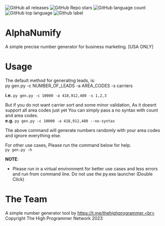 ![GitHub all releases](https://img.shields.io/github/downloads/WHITEH0ST/AlphaNumify/total)
![GitHub Repo stars](https://img.shields.io/github/stars/WHITEH0ST/AlphaNumify?style=social)
![GitHub language count](https://img.shields.io/github/languages/count/WHITEH0ST/AlphaNumify) 
![GitHub top language](https://img.shields.io/github/languages/top/WHITEH0ST/AlphaNumify?color=yellow)
![Github label](https://img.shields.io/badge/WARNING-Virtual%20Environment-yellow)

# AlphaNumify
A simple precise number generator for business marketing. [USA ONLY]



# Usage


The default method for generating leads, is:<br>
py gen.py -c NUMBER_OF_LEADS -a AREA_CODES -s carriers<br>

**i.e.** 
`py gen.py -c 10000 -a 418,912,480 -s 1,2,3`


But if you do not want carrier sort and some minor validation, As it doesnt support all area codes just yet
You can simply pass a no syntax with count and area codes.<br>
**e.g.**
`py gen.py -c 10000 -a 418,912,480 --no-syntax`

The above command will generate numbers randomly with your area codes and ignore everything else.


For other use cases, Please run the command below for help.<br>
`py gen.py -h`


**NOTE**: <br>
- Please run in a virtual environment for better use cases and less errors and run from command line. Do not use the py.exe launcher (Double Click)



# The Team
A simple number generator tool by https://t.me/thehighprogrammer.<br>
Copyright The High Programmer Network 2023

